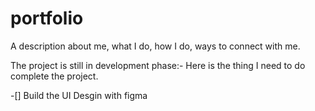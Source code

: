 # portfolio
A description about me, what I do, how I do, ways to connect with me.

The project is still in development phase:-
Here is the thing I need to do complete the project.

-[] Build the UI Desgin with figma
